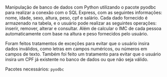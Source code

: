 Manipulação de banco de dados com Python utilizando o pacote pyodbc para realizar a conexão com o SQL Express, com as seguintes informações: nome, idade, sexo, altura, peso, cpf e salário. Cada dado fornecido é armazenado na tabela, e o usuário pode realizar as seguintes operações: inserir, remover, alterar e consultar. Além de calcular o IMC de cada pessoa automaticamente com base na altura e peso fornecidos pelo usuário.

Foram feitos tratamentos de exceções para evitar que o usuário insira dados inválidos, como letras em campos numéricos, ou números em campos de texto. Também foi feito um tratamento para evitar que o usuário insira um CPF já existente no banco de dados ou que não seja válido.

Pacotes necessários: `pyodbc`